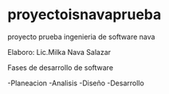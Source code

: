 # proyectoisnavaprueba
proyecto prueba ingenieria de software  nava

Elaboro: Lic.Milka Nava Salazar 

Fases de desarrollo de software

-Planeacion
-Analisis
-Diseño 
-Desarrollo

